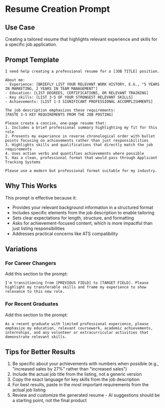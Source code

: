 # Resume Creation Prompt

## Use Case
Creating a tailored resume that highlights relevant experience and skills for a specific job application.

## Prompt Template

```
I need help creating a professional resume for a [JOB TITLE] position. 

About me:
- Experience: [BRIEFLY LIST YOUR RELEVANT WORK HISTORY, E.G., "5 YEARS IN MARKETING, 2 YEARS IN TEAM MANAGEMENT"]
- Education: [LIST DEGREES, CERTIFICATIONS, OR RELEVANT TRAINING]
- Key skills: [LIST 3-5 OF YOUR STRONGEST RELEVANT SKILLS]
- Achievements: [LIST 1-3 SIGNIFICANT PROFESSIONAL ACCOMPLISHMENTS]

The job description emphasizes these requirements:
[PASTE 3-5 KEY REQUIREMENTS FROM THE JOB POSTING]

Please create a concise, one-page resume that:
1. Includes a brief professional summary highlighting my fit for this role
2. Presents my experience in reverse chronological order with bullet points focusing on achievements rather than just responsibilities
3. Highlights skills and qualifications that directly match the job requirements
4. Uses action verbs and quantifies achievements where possible
5. Has a clean, professional format that would pass through Applicant Tracking Systems

Please use a modern but professional format suitable for my industry.
```

## Why This Works

This prompt is effective because it:
- Provides your relevant background information in a structured format
- Includes specific elements from the job description to enable tailoring
- Sets clear expectations for length, structure, and formatting
- Asks for achievement-focused content, which is more impactful than just listing responsibilities
- Addresses practical concerns like ATS compatibility

## Variations

### For Career Changers
Add this section to the prompt:
```
I'm transitioning from [PREVIOUS FIELD] to [TARGET FIELD]. Please highlight my transferable skills and frame my experience to show relevance to this new role.
```

### For Recent Graduates
Add this section to the prompt:
```
As a recent graduate with limited professional experience, please emphasize my education, relevant coursework, academic achievements, internships, and any volunteer or extracurricular activities that demonstrate relevant skills.
```

## Tips for Better Results

1. Be specific about your achievements with numbers when possible (e.g., "increased sales by 27%" rather than "increased sales")
2. Include the actual job title from the listing, not a generic version
3. Copy the exact language for key skills from the job description
4. For best results, paste in the most important requirements from the actual job listing
5. Review and customize the generated resume - AI suggestions should be a starting point, not the final product